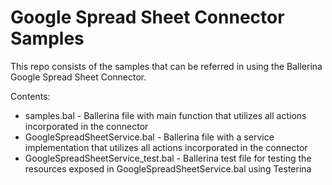 # Google Spread Sheet Connector Samples

This repo consists of the samples that can be referred in using the Ballerina Google Spread Sheet Connector.

Contents:
  - samples.bal - Ballerina file with main function that utilizes all actions incorporated in the connector
  - GoogleSpreadSheetService.bal - Ballerina file with a service implementation that utilizes all actions incorporated in the connector
  - GoogleSpreadSheetService_test.bal -  Ballerina test file for testing the resources exposed in GoogleSpreadSheetService.bal using Testerina
